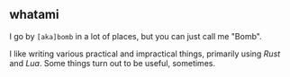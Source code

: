 ## whatami
I go by `[aka]bomb` in a lot of places, but you can just call me "Bomb".

I like writing various practical and impractical things,
primarily using *Rust* and *Lua*.
Some things turn out to be useful, sometimes.
